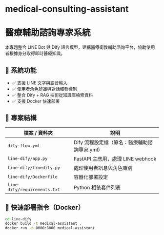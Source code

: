 # medical-consulting-assistant
# 醫療輔助諮詢專家系統

本專題整合 LINE Bot 與 Dify 語言模型，建構醫療衛教輔助諮詢平台，協助使用者根據身分取得即時醫療知識。

## 🔧 系統功能

- ✅ 支援 LINE 文字與語音輸入
- ✅ 使用者角色辨識與對話觸發控制
- ✅ 整合 Dify + RAG 技術從知識庫檢索資料
- ✅ 支援 Docker 快速部署

## 📁 專案結構

| 檔案 / 資料夾       | 說明                                   |
|---------------------|----------------------------------------|
| `dify-flow.yml`     | Dify 流程設定檔（原名：醫療輔助諮詢專家.yml）|
| `line-dify/app.py`  | FastAPI 主應用，處理 LINE webhook     |
| `line-dify/linedify.py` | 處理使用者訊息與角色識別            |
| `line-dify/Dockerfile`  | 容器化部署設定                        |
| `line-dify/requirements.txt` | Python 相依套件列表           |

## 🚀 快速部署指令（Docker）

```bash
cd line-dify
docker build -t medical-assistant .
docker run -p 8000:8000 medical-assistant

